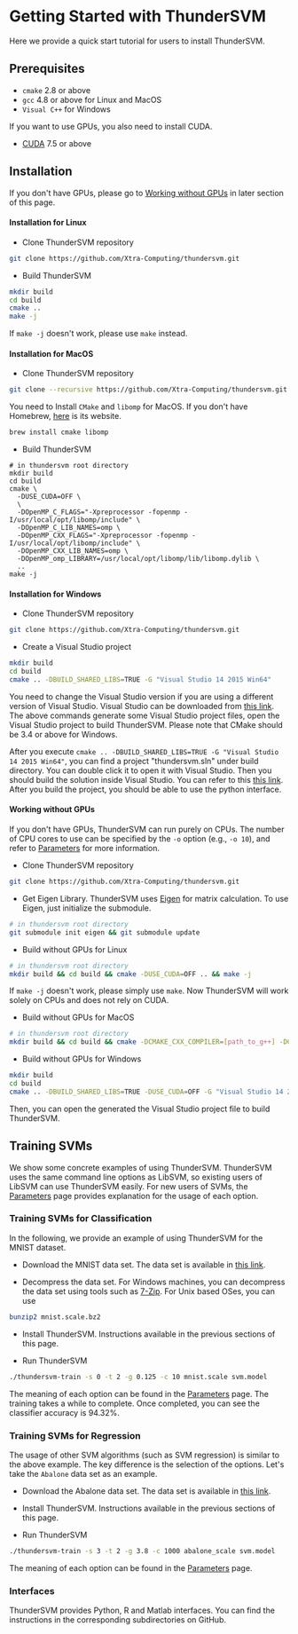 Getting Started with ThunderSVM
===============================
Here we provide a quick start tutorial for users to install ThunderSVM.

## Prerequisites
* ```cmake``` 2.8 or above
* ```gcc``` 4.8 or above for Linux and MacOS
* ```Visual C++``` for Windows

If you want to use GPUs, you also need to install CUDA.

* [CUDA](https://developer.nvidia.com/cuda-downloads) 7.5 or above

## Installation
If you don't have GPUs, please go to [Working without GPUs](#working-without-gpus-a-name-withoutgpu-a) in later section of this page.
#### Installation for Linux
* Clone ThunderSVM repository
```bash
git clone https://github.com/Xtra-Computing/thundersvm.git
```

* Build ThunderSVM
```bash
mkdir build
cd build
cmake ..
make -j
```
If ```make -j``` doesn't work, please use ```make``` instead.

#### Installation for MacOS
* Clone ThunderSVM repository
```bash
git clone --recursive https://github.com/Xtra-Computing/thundersvm.git
```
You need to Install ```CMake``` and ```libomp``` for MacOS. If you don't have Homebrew, [here](https://brew.sh/) is its website.
```bash
brew install cmake libomp
```

* Build ThunderSVM
```
# in thundersvm root directory
mkdir build
cd build
cmake \
  -DUSE_CUDA=OFF \
  \
  -DOpenMP_C_FLAGS="-Xpreprocessor -fopenmp -I/usr/local/opt/libomp/include" \
  -DOpenMP_C_LIB_NAMES=omp \
  -DOpenMP_CXX_FLAGS="-Xpreprocessor -fopenmp -I/usr/local/opt/libomp/include" \
  -DOpenMP_CXX_LIB_NAMES=omp \
  -DOpenMP_omp_LIBRARY=/usr/local/opt/libomp/lib/libomp.dylib \
  ..
make -j
```

#### Installation for Windows
* Clone ThunderSVM repository
```bash
git clone https://github.com/Xtra-Computing/thundersvm.git
```

* Create a Visual Studio project
```bash
mkdir build
cd build
cmake .. -DBUILD_SHARED_LIBS=TRUE -G "Visual Studio 14 2015 Win64"
```
You need to change the Visual Studio version if you are using a different version of Visual Studio. Visual Studio can be downloaded from [this link](https://www.visualstudio.com/vs/). The above commands generate some Visual Studio project files, open the Visual Studio project to build ThunderSVM. Please note that CMake should be 3.4 or above for Windows.

After you execute `cmake .. -DBUILD_SHARED_LIBS=TRUE -G "Visual Studio 14 2015 Win64"`, you can find a project "thundersvm.sln" under build directory. You can double click it to open it with Visual Studio. Then you should build the solution inside Visual Studio. You can refer to this [this link](https://docs.microsoft.com/en-us/visualstudio/ide/building-and-cleaning-projects-and-solutions-in-visual-studio?view=vs-2019). After you build the project, you should be able to use the python interface.

#### Working without GPUs<a name="withoutGPU"></a>
If you don't have GPUs, ThunderSVM can run purely on CPUs. The number of CPU cores to use can be specified by the ```-o``` option (e.g., ```-o 10```), and refer to [Parameters](http://thundersvm.readthedocs.io/en/latest/parameters.html) for more information.

* Clone ThunderSVM repository
```bash
git clone https://github.com/Xtra-Computing/thundersvm.git
```

* Get Eigen Library. ThunderSVM uses [Eigen](http://eigen.tuxfamily.org/index.php?title=Main_Page) for matrix calculation. To use Eigen, just
initialize the submodule.
```bash
# in thundersvm root directory
git submodule init eigen && git submodule update
```
* Build without GPUs for Linux
```bash
# in thundersvm root directory
mkdir build && cd build && cmake -DUSE_CUDA=OFF .. && make -j
```
If ```make -j``` doesn't work, please simply use ```make```. Now ThunderSVM will work solely on CPUs and does not rely on CUDA.

* Build without GPUs for MacOS
```bash
# in thundersvm root directory
mkdir build && cd build && cmake -DCMAKE_CXX_COMPILER=[path_to_g++] -DCMAKE_C_COMPILER=[path_to_gcc] -DUSE_CUDA=OFF .. && make -j
```

* Build without GPUs for Windows
```bash
mkdir build
cd build
cmake .. -DBUILD_SHARED_LIBS=TRUE -DUSE_CUDA=OFF -G "Visual Studio 14 2015 Win64"
```
Then, you can open the generated the Visual Studio project file to build ThunderSVM.

## Training SVMs
We show some concrete examples of using ThunderSVM. ThunderSVM uses the same command line options as LibSVM, so existing users of LibSVM can use ThunderSVM easily. For new users of SVMs, the [Parameters](parameters.md) page provides explanation for the usage of each option.

### Training SVMs for Classification
In the following, we provide an example of using ThunderSVM for the MNIST dataset.

* Download the MNIST data set. The data set is available in [this link](https://www.csie.ntu.edu.tw/~cjlin/libsvmtools/datasets/multiclass/mnist.scale.bz2).

* Decompress the data set. For Windows machines, you can decompress the data set using tools such as [7-Zip](https://www.7-zip.org). For Unix based OSes, you can use
```bash
bunzip2 mnist.scale.bz2
```

* Install ThunderSVM. Instructions available in the previous sections of this page.

* Run ThunderSVM
```bash
./thundersvm-train -s 0 -t 2 -g 0.125 -c 10 mnist.scale svm.model
```
The meaning of each option can be found in the [Parameters](parameters.md) page. The training takes a while to complete. Once completed, you can see the classifier accuracy is 94.32%.

### Training SVMs for Regression
The usage of other SVM algorithms (such as SVM regression) is similar to the above example. The key difference is the selection of the options. Let's take the ```Abalone``` data set as an example.

* Download the Abalone data set. The data set is available in [this link](https://www.csie.ntu.edu.tw/~cjlin/libsvmtools/datasets/regression/abalone_scale).

* Install ThunderSVM. Instructions available in the previous sections of this page.

* Run ThunderSVM
```bash
./thundersvm-train -s 3 -t 2 -g 3.8 -c 1000 abalone_scale svm.model
```
The meaning of each option can be found in the [Parameters](parameters.md) page.

### Interfaces
ThunderSVM provides Python, R and Matlab interfaces. You can find the instructions in the corresponding subdirectories on GitHub.
